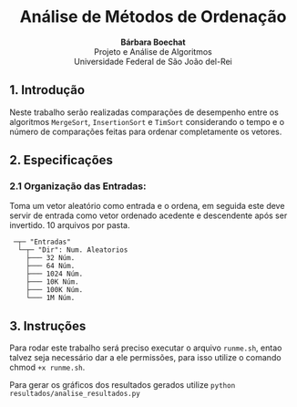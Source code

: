 <h1 style="text-align:center">Análise de Métodos de Ordenação</h1>
<p style="text-align:center">
<span style="font-weight: bold">Bárbara Boechat</span><br>
Projeto e Análise de Algoritmos <br> Universidade Federal de São João del-Rei<br>
</p>

## 1. Introdução 

Neste trabalho serão realizadas comparações de desempenho entre os algoritmos
`MergeSort`, `InsertionSort` e `TimSort` considerando o tempo e o número de
comparações feitas para ordenar completamente os vetores.

## 2. Especificações

### 2.1 Organização das Entradas:

Toma um vetor aleatório como entrada e o ordena, em seguida este deve servir de
entrada como vetor ordenado acedente e descendente após ser invertido. 
10 arquivos por pasta. 

     ─┬─ "Entradas"
      └─┬─ "Dir": Num. Aleatorios  
        ├─── 32 Núm.
        ├─── 64 Núm.
        ├─── 1024 Núm.
        ├─── 10K Núm.
        ├─── 100K Núm.
        └─── 1M Núm.

## 3. Instruções 

Para rodar este trabalho será preciso executar o arquivo `runme.sh`, entao talvez seja necessário dar a ele permissões, para isso utilize o comando chmod `+x runme.sh`.

Para gerar os gráficos dos resultados gerados utilize `python resultados/analise_resultados.py`
